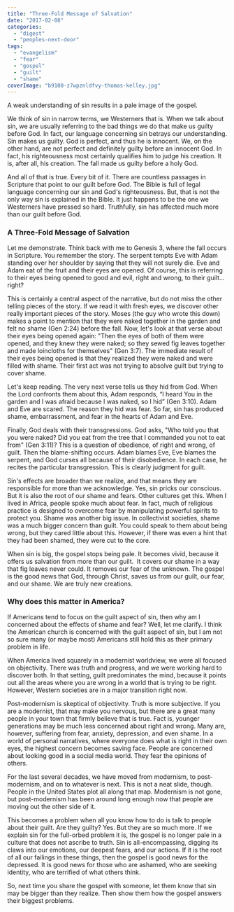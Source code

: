 ```yaml
---
title: "Three-Fold Message of Salvation"
date: "2017-02-08"
categories: 
  - "digest"
  - "peoples-next-door"
tags: 
  - "evangelism"
  - "fear"
  - "gospel"
  - "guilt"
  - "shame"
coverImage: "b9100-z7wpznldfvy-thomas-kelley.jpg"
---
```


A weak understanding of sin results in a pale image of the gospel.

We think of sin in narrow terms, we Westerners that is. When we talk about sin, we are usually referring to the bad things we do that make us guilty before God. In fact, our language concerning sin betrays our understanding. Sin makes us guilty. God is perfect, and thus he is innocent. We, on the other hand, are not perfect and definitely guilty before an innocent God. In fact, his righteousness most certainly qualifies him to judge his creation. It is, after all, his creation. The fall made us guilty before a holy God.

And all of that is true. Every bit of it. There are countless passages in Scripture that point to our guilt before God. The Bible is full of legal language concerning our sin and God's righteousness. But, that is not the only way sin is explained in the Bible. It just happens to be the one we Westerners have pressed so hard. Truthfully, sin has affected much more than our guilt before God.

### A Three-Fold Message of Salvation

Let me demonstrate. Think back with me to Genesis 3, where the fall occurs in Scripture. You remember the story. The serpent tempts Eve with Adam standing over her shoulder by saying that they will not surely die. Eve and Adam eat of the fruit and their eyes are opened. Of course, this is referring to their eyes being opened to good and evil, right and wrong, to their guilt... right?

This is certainly a central aspect of the narrative, but do not miss the other telling pieces of the story. If we read it with fresh eyes, we discover other really important pieces of the story. Moses (the guy who wrote this down) makes a point to mention that they were naked together in the garden and felt no shame (Gen 2:24) before the fall. Now, let's look at that verse about their eyes being opened again: "Then the eyes of both of them were opened, and they knew they were naked; so they sewed fig leaves together and made loincloths for themselves" (Gen 3:7). The immediate result of their eyes being opened is that they realized they were naked and were filled with shame. Their first act was not trying to absolve guilt but trying to cover shame.

Let's keep reading. The very next verse tells us they hid from God. When the Lord confronts them about this, Adam responds, “I heard You in the garden and I was afraid because I was naked, so I hid” (Gen 3:10). Adam and Eve are scared. The reason they hid was fear. So far, sin has produced shame, embarrassment, and fear in the hearts of Adam and Eve.

Finally, God deals with their transgressions. God asks, "Who told you that you were naked? Did you eat from the tree that I commanded you not to eat from" (Gen 3:11)? This is a question of obedience, of right and wrong, of guilt. Then the blame-shifting occurs. Adam blames Eve, Eve blames the serpent, and God curses all because of their disobedience. In each case, he recites the particular transgression. This is clearly judgment for guilt.

Sin's effects are broader than we realize, and that means they are responsible for more than we acknowledge. Yes, sin pricks our conscious. But it is also the root of our shame and fears. Other cultures get this. When I lived in Africa, people spoke much about fear. In fact, much of religious practice is designed to overcome fear by manipulating powerful spirits to protect you. Shame was another big issue. In collectivist societies, shame was a much bigger concern than guilt. You could speak to them about being wrong, but they cared little about this. However, if there was even a hint that they had been shamed, they were cut to the core.

When sin is big, the gospel stops being pale. It becomes vivid, because it offers us salvation from more than our guilt.  It covers our shame in a way that fig leaves never could. It removes our fear of the unknown. The gospel is the good news that God, through Christ, saves us from our guilt, our fear, and our shame. We are truly new creations.

### Why does this matter in America?

If Americans tend to focus on the guilt aspect of sin, then why am I concerned about the effects of shame and fear? Well, let me clarify. I think the American church is concerned with the guilt aspect of sin, but I am not so sure many (or maybe most) Americans still hold this as their primary problem in life.

When America lived squarely in a modernist worldview, we were all focused on objectivity. There was truth and progress, and we were working hard to discover both. In that setting, guilt predominates the mind, because it points out all the areas where you are wrong in a world that is trying to be right. However, Western societies are in a major transition right now.

Post-modernism is skeptical of objectivity. Truth is more subjective. If you are a modernist, that may make you nervous, but there are a great many people in your town that firmly believe that is true. Fact is, younger generations may be much less concerned about right and wrong. Many are, however, suffering from fear, anxiety, depression, and even shame. In a world of personal narratives, where everyone does what is right in their own eyes, the highest concern becomes saving face. People are concerned about looking good in a social media world. They fear the opinions of others.

For the last several decades, we have moved from modernism, to post-modernism, and on to whatever is next. This is not a neat slide, though. People in the United States plot all along that map. Modernism is not gone, but post-modernism has been around long enough now that people are moving out the other side of it.

This becomes a problem when all you know how to do is talk to people about their guilt. Are they guilty? Yes. But they are so much more. If we explain sin for the full-orbed problem it is, the gospel is no longer pale in a culture that does not ascribe to truth. Sin is all-encompassing, digging its claws into our emotions, our deepest fears, and our actions. If it is the root of all our failings in these things, then the gospel is good news for the depressed. It is good news for those who are ashamed, who are seeking identity, who are terrified of what others think.

So, next time you share the gospel with someone, let them know that sin may be bigger than they realize. Then show them how the gospel answers their biggest problems.
